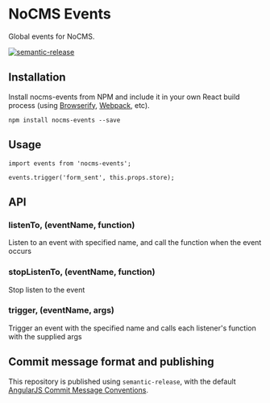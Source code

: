 # NoCMS Events

Global events for NoCMS.

[![semantic-release](https://img.shields.io/badge/%20%20%F0%9F%93%A6%F0%9F%9A%80-semantic--release-e10079.svg)](https://github.com/semantic-release/semantic-release)

## Installation

Install nocms-events from NPM and include it in your own React build process (using [Browserify](http://browserify.org), [Webpack](http://webpack.github.io/), etc).

```
npm install nocms-events --save
```

## Usage

```
import events from 'nocms-events';

events.trigger('form_sent', this.props.store);
```

## API

### listenTo, (eventName, function)
Listen to an event with specified name, and call the function when the event occurs

### stopListenTo, (eventName, function)
Stop listen to the event

### trigger, (eventName, args)
Trigger an event with the specified name and calls each listener's function with the supplied args

## Commit message format and publishing

This repository is published using `semantic-release`, with the default [AngularJS Commit Message Conventions](https://docs.google.com/document/d/1QrDFcIiPjSLDn3EL15IJygNPiHORgU1_OOAqWjiDU5Y/edit).